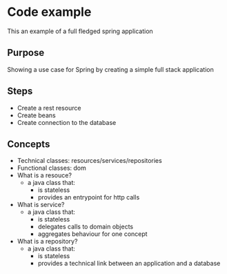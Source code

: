 # Code example

This an example of a full fledged spring application

## Purpose
Showing a use case for Spring by creating a simple full stack application

## Steps
- Create a rest resource
- Create beans
- Create connection to the database

## Concepts
- Technical classes: resources/services/repositories
- Functional classes: dom
- What is a resouce?
    - a java class that:
        - is stateless
        - provides an entrypoint for http calls
- What is service?
    - a java class that:
        - is stateless
        - delegates calls to domain objects
        - aggregates behaviour for one concept
- What is a repository?
    - a java class that:
        - is stateless
        - provides a technical link between an application and a database
